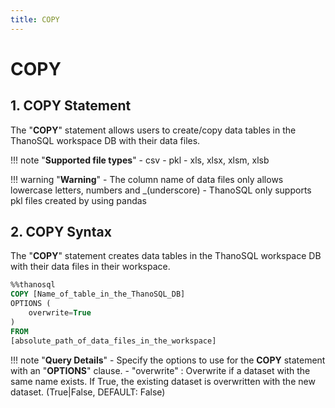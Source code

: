 ```yaml
---
title: COPY
---
```


# __COPY__

## __1. COPY Statement__

The "__COPY__" statement allows users to create/copy data tables in the ThanoSQL workspace DB with their data files.

!!! note "__Supported file types__"
    - csv
    - pkl
    - xls, xlsx, xlsm, xlsb

!!! warning "__Warning__" 
    - The column name of data files only allows lowercase letters, numbers and _(underscore) 
    - ThanoSQL only supports pkl files created by using pandas 

## __2. COPY Syntax__


The "__COPY__" statement creates data tables in the ThanoSQL workspace DB with their data files in their workspace.

```sql
%%thanosql
COPY [Name_of_table_in_the_ThanoSQL_DB] 
OPTIONS (
    overwrite=True
) 
FROM  
[absolute_path_of_data_files_in_the_workspace]
```

!!! note "__Query Details__"
    - Specify the options to use for the __COPY__ statement with an "__OPTIONS__" clause.
        - "overwrite" : Overwrite if a dataset with the same name exists. If True, the existing dataset is overwritten with the new dataset. (True|False, DEFAULT: False)
